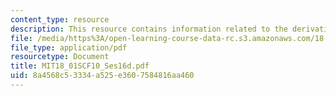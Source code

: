 ```yaml
---
content_type: resource
description: This resource contains information related to the derivative of a^x.
file: /media/https%3A/open-learning-course-data-rc.s3.amazonaws.com/18-01sc-single-variable-calculus-fall-2010/8a4568c53334a525e3607584816aa460_MIT18_01SCF10_Ses16d.pdf
file_type: application/pdf
resourcetype: Document
title: MIT18_01SCF10_Ses16d.pdf
uid: 8a4568c5-3334-a525-e360-7584816aa460
---
```

